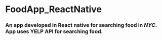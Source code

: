 # FoodApp_ReactNative

### An app developed in React native for searching food in *NYC*. App uses YELP API for searching food.
